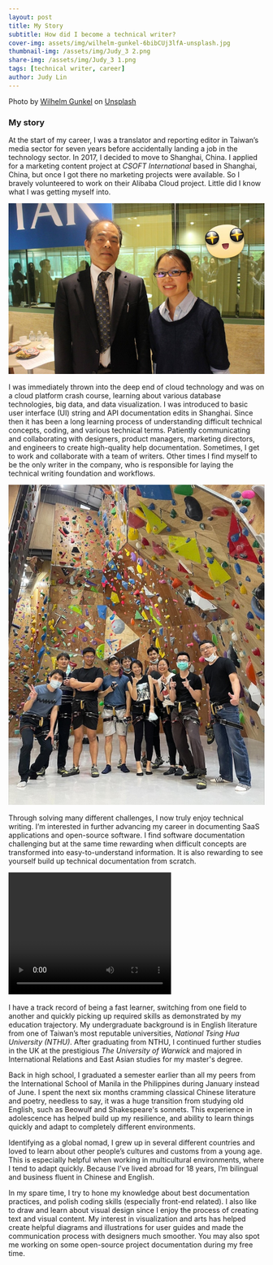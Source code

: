 ```yaml
---
layout: post
title: My Story
subtitle: How did I become a technical writer?
cover-img: assets/img/wilhelm-gunkel-6bibCUj3lfA-unsplash.jpg
thumbnail-img: /assets/img/Judy_3 2.png
share-img: /assets/img/Judy_3 1.png
tags: [technical writer, career]
author: Judy Lin
---
```

Photo by <a href="https://unsplash.com/@wilhelmgunkel?utm_content=creditCopyText&utm_medium=referral&utm_source=unsplash">Wilhelm Gunkel</a> on <a href="https://unsplash.com/photos/black-and-white-typewriter-on-white-table-6bibCUj3lfA?utm_content=creditCopyText&utm_medium=referral&utm_source=unsplash">Unsplash</a>

### My story

At the start of my career, I was a translator and reporting editor in Taiwan’s media sector for seven years before accidentally landing a job in the technology sector. In 2017, I decided to move to Shanghai, China. I  applied for a marketing content project at *CSOFT International* based in Shanghai, China, but once I got there no marketing projects were available. So I bravely volunteered to work on their Alibaba Cloud project. Little did I know what I was getting myself into.

![alt text](/assets/img/shuji_nakamura_judy.jpg "Interviewing Nobel Prize laurete Shuji Nakamura, the father of white Light Emitting Diodes(LEDs).")

I was immediately thrown into the deep end of cloud technology and was on a cloud platform crash course, learning about various database technologies, big data, and data visualization. I was introduced to basic user interface (UI) string and API documentation edits in Shanghai. Since then it has been a long learning process of understanding difficult technical concepts, coding, and various technical terms. Patiently communicating and collaborating with designers, product managers, marketing directors, and engineers to create high-quality help documentation. Sometimes, I get to work and collaborate with a team of writers. Other times I find myself to be the only writer in the company, who is responsible for laying the technical writing foundation and workflows.

![alt text](/assets/img/ubiquiti_photo.jpg "Me at a Ubiquiti team build event.")

Through solving many different challenges, I now truly enjoy technical writing. I’m interested in further advancing my career in documenting SaaS applications and open-source software. I find software documentation challenging but at the same time rewarding when difficult concepts are transformed into easy-to-understand information. It is also rewarding to see yourself build up technical documentation from scratch.

<video width="320" height="240" autoplay mute loop>
  <source src="assets/videos/My%20Movie.mp4" type="video/mp4">
  CSOFT International supervisors dancing joyfully at a Christmas party.
</video>

I have a track record of being a fast learner, switching from one field to another and quickly picking up required skills as demonstrated by my education trajectory. My undergraduate background is in English literature from one of Taiwan’s most reputable universities, *National Tsing Hua University (NTHU)*. After graduating from NTHU, I continued further studies in the UK at the prestigious *The University of Warwick* and majored in International Relations and East Asian studies for my master's degree.

Back in high school, I graduated a semester earlier than all my peers from the International School of Manila in the Philippines during January instead of June. I spent the next six months cramming classical Chinese literature and poetry, needless to say, it was a huge transition from studying old English, such as Beowulf and Shakespeare's sonnets. This experience in adolescence has helped build up my resilience, and ability to learn things quickly and adapt to completely different environments.

Identifying as a global nomad, I grew up in several different countries and loved to learn about other people’s cultures and customs from a young age. This is especially helpful when working in multicultural environments, where I tend to adapt quickly. Because I’ve lived abroad for 18 years, I’m bilingual and business fluent in Chinese and English.

In my spare time, I try to hone my knowledge about best documentation practices, and polish coding skills (especially front-end related). I also like to draw and learn about visual design since I enjoy the process of creating text and visual content. My interest in visualization and arts has helped create helpful diagrams and illustrations for user guides and made the communication process with designers much smoother. You may also spot me working on some open-source project documentation during my free time.
  